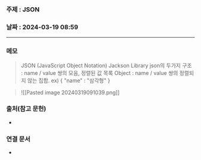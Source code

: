 ### 주제 : JSON

### 날짜 : 2024-03-19 08:59
----
### 메모
> JSON (JavaScript Object Notation)
> Jackson Library
> json의 두가지 구조 : name / value 쌍의 모음, 정렬된 값 목록
> Object : name / value 쌍의 정렬되지 않는 집합. ex) { "name" : "삼각형" }
> 

>![[Pasted image 20240319091039.png]]

### 출처(참고 문헌)
-

### 연결 문서
-
